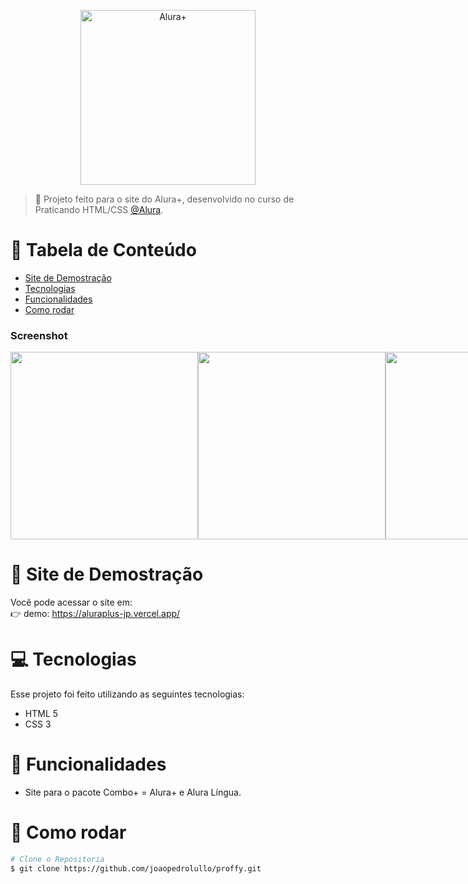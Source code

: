 <p align="center">
   <img src="https://github.com/joaopedrolullo/happy/assets/14797386/9d1b099c-bf9e-4e9d-8fc4-c43e4a52fd9a" alt="Alura+" width="280"/>
</p>

> :rocket: Projeto feito para o site do Alura+, desenvolvido no curso de Praticando HTML/CSS [@Alura](https://www.alura.com.br/).

# :pushpin: Tabela de Conteúdo

* [Site de Demostração](#eyes-site-de-demostração) 
* [Tecnologias](#computer-tecnologias)
* [Funcionalidades](#rocket-funcionalidades)
* [Como rodar](#construction_worker-como-rodar)

### Screenshot
<div style="display: flex; flex-direction: 'row'; align-items: 'center';">
   <img src="https://github.com/joaopedrolullo/alura-plus/assets/14797386/f10c7fa2-be45-4030-884d-df577a35c626" width="300">
   <img src="https://github.com/joaopedrolullo/alura-plus/assets/14797386/6ee856fd-51b3-403a-b673-2d1f92328a93" width="300">
   <img src="https://github.com/joaopedrolullo/alura-plus/assets/14797386/bfacf593-6a08-4404-8951-ad1e41e59e2e" width="300">
   <img src="https://github.com/joaopedrolullo/alura-plus/assets/14797386/e7469142-cc39-4913-9193-b606dfe59cce" width="300">
   <img src="https://github.com/joaopedrolullo/alura-plus/assets/14797386/ceaf4aff-af04-4c80-b607-d3b564b3f651" width="300">
</div>

# :eyes: Site de Demostração
Você pode acessar o site em:     
👉  demo: https://aluraplus-jp.vercel.app/

# :computer: Tecnologias
Esse projeto foi feito utilizando as seguintes tecnologias:

* HTML 5
* CSS 3

# :rocket: Funcionalidades

* Site para o pacote Combo+ = Alura+ e Alura Língua.

# :construction_worker: Como rodar
```bash
# Clone o Repositoria
$ git clone https://github.com/joaopedrolullo/proffy.git
```
